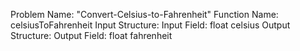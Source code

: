 Problem Name: "Convert-Celsius-to-Fahrenheit"
Function Name: celsiusToFahrenheit
Input Structure:
Input Field: float celsius
Output Structure:
Output Field: float fahrenheit
